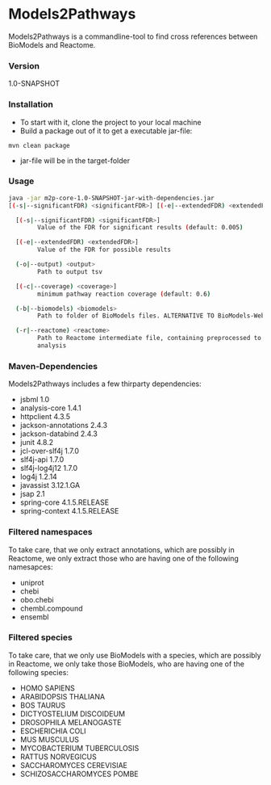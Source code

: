 # Models2Pathways

Models2Pathways is a commandline-tool to find cross references between BioModels and Reactome.

### Version

1.0-SNAPSHOT

### Installation

* To start with it, clone the project to your local machine
* Build a package out of it to get a executable jar-file:
```
mvn clean package
```
* jar-file will be in the target-folder


### Usage

```sh
java -jar m2p-core-1.0-SNAPSHOT-jar-with-dependencies.jar
[(-s|--significantFDR) <significantFDR>] [(-e|--extendedFDR) <extendedFDR>] (-o|--output) <output> [(-c|--coverage) <coverage>] (-b|--biomodels) <biomodels> (-r|--reactome) <reactome>

  [(-s|--significantFDR) <significantFDR>]
        Value of the FDR for significant results (default: 0.005)

  [(-e|--extendedFDR) <extendedFDR>]
        Value of the FDR for possible results

  (-o|--output) <output>
        Path to output tsv

  [(-c|--coverage) <coverage>]
        minimum pathway reaction coverage (default: 0.6)

  (-b|--biomodels) <biomodels>
        Path to folder of BioModels files. ALTERNATIVE TO BioModels-Webservice!

  (-r|--reactome) <reactome>
        Path to Reactome intermediate file, containing preprocessed to for the
        analysis
```

### Maven-Dependencies

Models2Pathways includes a few thirparty dependencies:

* jsbml 1.0
* analysis-core 1.4.1
* httpclient 4.3.5
* jackson-annotations 2.4.3
* jackson-databind 2.4.3
* junit 4.8.2
* jcl-over-slf4j 1.7.0
* slf4j-api 1.7.0
* slf4j-log4j12 1.7.0
* log4j 1.2.14
* javassist 3.12.1.GA
* jsap 2.1
* spring-core 4.1.5.RELEASE
* spring-context 4.1.5.RELEASE

### Filtered namespaces

To take care, that we only extract annotations, which are possibly in Reactome, we only extract those who are having one of the following namesapces:
* uniprot
* chebi
* obo.chebi
* chembl.compound
* ensembl

### Filtered species

To take care, that we only use BioModels with a species, which are possibly in Reactome, we only take those BioModels, who are having one of the following species:

* HOMO SAPIENS
* ARABIDOPSIS THALIANA
* BOS TAURUS
* DICTYOSTELIUM DISCOIDEUM
* DROSOPHILA MELANOGASTE
* ESCHERICHIA COLI
* MUS MUSCULUS
* MYCOBACTERIUM TUBERCULOSIS
* RATTUS NORVEGICUS
* SACCHAROMYCES CEREVISIAE
* SCHIZOSACCHAROMYCES POMBE
